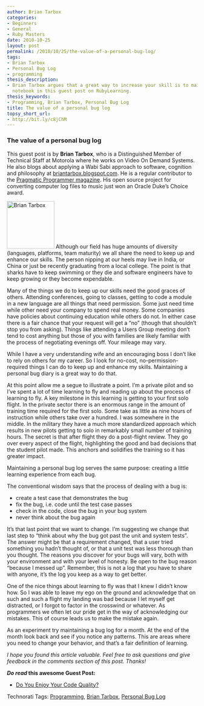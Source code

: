 ```yaml
---
author: Brian Tarbox
categories:
- Beginners
- General
- Ruby Masters
date: 2010-10-25
layout: post
permalink: /2010/10/25/the-value-of-a-personal-bug-log/
tags:
- Brian Tarbox
- Personal Bug Log
- programming
thesis_description:
- Brian Tarbox argues that a great way to increase your skill is to maintain a bug
  notebook in this guest post on RubyLearning.
thesis_keywords:
- Programming, Brian Tarbox, Personal Bug Log
title: The value of a personal bug log
topsy_short_url:
- http://bit.ly/c8jChM
---
```


<div>
  <h3>
    The value of a personal bug log
  </h3>
  
  <p class="update">
    This guest post is by <strong>Brian Tarbox</strong>, who is a Distinguished Member of Technical Staff at Motorola where he works on Video On Demand Systems. He also blogs about applying a Wabi Sabi approach to software, cognition and philosophy at <a href="http://briantarbox.blogspot.com/">briantarbox.blogspot.com</a>. He is a regular contributor to the <a href="http://www.pragprog.com/magazines">Pragmatic Programmer magazine</a>. His open source project for converting computer log files to music just won an Oracle Duke&#8217;s Choice award.
  </p>
  
  <p class="block">
    <img class="alignright" src="http://rubylearning.com/images/Brian.jpg" alt="Brian Tarbox" title="Brian Tarbox" width="125" height="125" /> <span class="drop_cap">A</span>lthough our field has huge amounts of diversity (languages, platforms, team maturity) we all share the need to keep up and enhance our skills. The person nipping at our heels may live in India, or China or just be recently graduating from a local college. The point is that sharks have to keep swimming or they die and software engineers have to keep growing or they become expendable.
  </p>
  
  <p>
    Many of the things we do to keep up our skills need the good graces of others. Attending conferences, going to classes, getting to code a module in a new language are all things that need permission. Some just need time while other need your company to spend real money. Some companies have policies about continuing education while others do not. In either case there is a fair chance that your request will get a &#8220;no&#8221; (though that shouldn&#8217;t stop you from asking). Things like attending a Users Group meeting don&#8217;t tend to cost anything but those of you with families are likely familiar with the process of negotiating evenings off. Your mileage may vary.
  </p>
  
  <p>
    While I have a very understanding wife and an encouraging boss I don&#8217;t like to rely on others for my career. So I look for no-cost, no-permission-required things I can do to keep up and enhance my skills. Maintaining a personal bug diary is a great way to do that.
  </p>
  
  <p>
    At this point allow me a segue to illustrate a point. I&#8217;m a private pilot and so I&#8217;ve spent a lot of time learning to fly and reading up about the process of learning to fly. A key milestone in this learning is getting to your first solo flight. In the private sector there is an enormous range in the amount of training time required for the first solo. Some take as little as nine hours of instruction while others take over a hundred. I was somewhere in the middle. In the military they have a much more standardized approach which results in new pilots getting to solo in remarkably small number of training hours. The secret is that after flight they do a post-flight review. They go over every aspect of the flight, highlighting the good and bad decisions that the student pilot made. This anchors and solidifies the training so it has greater impact.
  </p>
  
  <p>
    Maintaining a personal bug log serves the same purpose: creating a little learning experience from each bug.
  </p>
  
  <p>
    The conventional wisdom says that the process of dealing with a bug is:
  </p>
  
  <ul>
    <li>
      create a test case that demonstrates the bug
    </li>
    <li>
      fix the bug, i.e. code until the test case passes
    </li>
    <li>
      check in the code, close the bug in your bug system
    </li>
    <li>
      never think about the bug again
    </li>
  </ul>
  
  <p>
    It&#8217;s that last point that we want to change. I&#8217;m suggesting we change that last step to &#8220;think about why the bug got past the unit and system tests&#8221;. The answer might be that a requirement changed, that a user tried something you hadn&#8217;t thought of, or that a unit test was less thorough than you thought. The reasons you discover for your bugs will vary, both with your environment and with your level of honesty. Be open to the bug reason &#8220;because I messed up&#8221;. Remember, this is not a log that you have to share with anyone, it&#8217;s the log you keep as a way to get better.
  </p>
  
  <p>
    One of the nice things about learning to fly was that I knew I didn&#8217;t know how. So I was able to leave my ego on the ground and acknowledge that on such and such a flight my landing was bad because I let myself get distracted, or I forgot to factor in the crosswind or whatever. As programmers we often let our pride get in the way of acknowledging our mistakes. This of course leads us to make the mistake again.
  </p>
  
  <p>
    As an experiment try maintaining a bug log for a month. At the end of the month look back and see if you notice any patterns. This are areas where you need to change your behavior, and that&#8217;s a fair definition of learning.
  </p>
  
  <p>
    <em>I hope you found this article valuable. Feel free to ask questions and give feedback in the comments section of this post. Thanks!</em>
  </p>
  
  <p>
    <strong><em>Do read</em> this awesome Guest Post:</strong>
  </p>
  
  <ul>
    <li>
      <a href="http://rubylearning.com/blog/2010/10/18/do-you-enjoy-your-code-quality/">Do You Enjoy Your Code Quality?</a>
    </li>
  </ul>
</div>

Technorati Tags: <a href="http://technorati.com/tag/Programming" rel="tag">Programming</a>, <a href="http://technorati.com/tag/Brian+Tarbox" rel="tag"> Brian Tarbox</a>, <a href="http://technorati.com/tag/Personal+Bug+Log" rel="tag"> Personal Bug Log</a>
